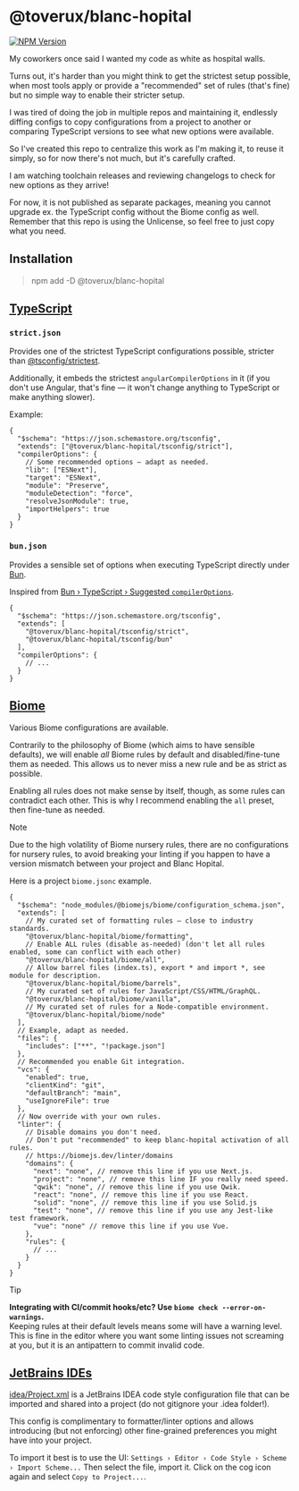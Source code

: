 # @toverux/blanc-hopital

[![NPM Version](https://img.shields.io/npm/v/%40toverux%2Fblanc-hopital)](https://www.npmjs.com/package/@toverux/blanc-hopital)

My coworkers once said I wanted my code as white as hospital walls.

Turns out, it's harder than you might think to get the strictest setup possible, when most tools
apply or provide a "recommended" set of rules (that's fine) but no simple way to enable their
stricter setup.

I was tired of doing the job in multiple repos and maintaining it, endlessly diffing configs to copy
configurations from a project to another or comparing TypeScript versions to see what new options
were available.

So I've created this repo to centralize this work as I'm making it, to reuse it simply, so for now
there's not much, but it's carefully crafted.

I am watching toolchain releases and reviewing changelogs to check for new options as they arrive!

For now, it is not published as separate packages, meaning you cannot upgrade ex. the TypeScript
config without the Biome config as well. Remember that this repo is using the Unlicense, so feel
free to just copy what you need.

## Installation

> npm add -D @toverux/blanc-hopital

## [TypeScript](https://www.typescriptlang.org/tsconfig)

### `strict.json`

Provides one of the strictest TypeScript configurations possible, stricter than [@tsconfig/strictest](https://github.com/tsconfig/bases/blob/main/bases/strictest.json).

Additionally, it embeds the strictest `angularCompilerOptions` in it (if you don't use Angular, that's fine — it won't change anything to TypeScript or make anything slower).

Example:

```json5
{
  "$schema": "https://json.schemastore.org/tsconfig",
  "extends": ["@toverux/blanc-hopital/tsconfig/strict"],
  "compilerOptions": {
    // Some recommended options — adapt as needed.
    "lib": ["ESNext"],
    "target": "ESNext",
    "module": "Preserve",
    "moduleDetection": "force",
    "resolveJsonModule": true,
    "importHelpers": true
  }
}
```

### `bun.json`

Provides a sensible set of options when executing TypeScript directly under [Bun](https://bun.sh).

Inspired from [Bun › TypeScript › Suggested `compilerOptions`](https://bun.sh/docs/typescript#suggested-compileroptions).

```json5
{
  "$schema": "https://json.schemastore.org/tsconfig",
  "extends": [
    "@toverux/blanc-hopital/tsconfig/strict",
    "@toverux/blanc-hopital/tsconfig/bun"
  ],
  "compilerOptions": {
    // ...
  }
}
```

## [Biome](https://biomejs.dev)

Various Biome configurations are available.

Contrarily to the philosophy of Biome (which aims to have sensible defaults), we will enable *all*
Biome rules by default and disabled/fine-tune them as needed.
This allows us to never miss a new rule and be as strict as possible.

Enabling all rules does not make sense by itself, though, as some rules can contradict each other.
This is why I recommend enabling the `all` preset, then fine-tune as needed.

> [!NOTE]
> Due to the high volatility of Biome nursery rules, there are no configurations for nursery rules, to avoid breaking
> your linting if you happen to have a version mismatch between your project and Blanc Hopital.

Here is a project `biome.jsonc` example.

```json5
{
  "$schema": "node_modules/@biomejs/biome/configuration_schema.json",
  "extends": [
    // My curated set of formatting rules — close to industry standards.
    "@toverux/blanc-hopital/biome/formatting",
    // Enable ALL rules (disable as-needed) (don't let all rules enabled, some can conflict with each other)
    "@toverux/blanc-hopital/biome/all",
    // Allow barrel files (index.ts), export * and import *, see module for description.
    "@toverux/blanc-hopital/biome/barrels",
    // My curated set of rules for JavaScript/CSS/HTML/GraphQL.
    "@toverux/blanc-hopital/biome/vanilla",
    // My curated set of rules for a Node-compatible environment.
    "@toverux/blanc-hopital/biome/node"
  ],
  // Example, adapt as needed.
  "files": {
    "includes": ["**", "!package.json"]
  },
  // Recommended you enable Git integration.
  "vcs": {
    "enabled": true,
    "clientKind": "git",
    "defaultBranch": "main",
    "useIgnoreFile": true
  },
  // Now override with your own rules.
  "linter": {
    // Disable domains you don't need.
    // Don't put "recommended" to keep blanc-hopital activation of all rules.
    // https://biomejs.dev/linter/domains
    "domains": {
      "next": "none", // remove this line if you use Next.js.
      "project": "none", // remove this line IF you really need speed.
      "qwik": "none", // remove this line if you use Qwik.
      "react": "none", // remove this line if you use React.
      "solid": "none", // remove this line if you use Solid.js
      "test": "none", // remove this line if you use any Jest-like test framework.
      "vue": "none" // remove this line if you use Vue.
    },
    "rules": {
      // ...
    }
  }
}
```

> [!TIP]
> **Integrating with CI/commit hooks/etc? Use `biome check --error-on-warnings`.**<br>
> Keeping rules at their default levels means some will have a warning level. This is fine in the
> editor where you want some linting issues not screaming at you, but it is an antipattern to commit
> invalid code.

## [JetBrains IDEs](https://www.jetbrains.com/help/idea/configuring-code-style.html)

[idea/Project.xml](https://github.com/toverux/blanc-hopital-config/tree/main/idea/Project.xml) is a
JetBrains IDEA code style configuration file that can be imported and shared into a project (do not gitignore your
.idea folder!).

This config is complimentary to formatter/linter options and allows introducing (but not enforcing) other fine-grained
preferences you might have into your project.

To import it best is to use the UI: `Settings › Editor › Code Style › Scheme › Import Scheme...`
Then select the file, import it. Click on the cog icon again and select `Copy to Project...`.
